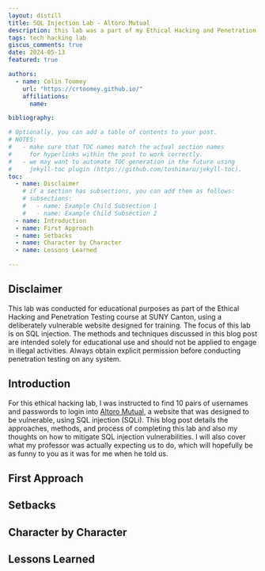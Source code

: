 ```yaml
---
layout: distill
title: SQL Injection Lab - Altoro Mutual
description: this lab was a part of my Ethical Hacking and Penetration Testing course at SUNY Canton
tags: tech hacking lab
giscus_comments: true
date: 2024-05-13
featured: true

authors:
  - name: Colin Toomey
    url: "https://crtoomey.github.io/"
    affiliations:
      name: 

bibliography:

# Optionally, you can add a table of contents to your post.
# NOTES:
#   - make sure that TOC names match the actual section names
#     for hyperlinks within the post to work correctly.
#   - we may want to automate TOC generation in the future using
#     jekyll-toc plugin (https://github.com/toshimaru/jekyll-toc).
toc:
  - name: Disclaimer
    # if a section has subsections, you can add them as follows:
    # subsections:
    #   - name: Example Child Subsection 1
    #   - name: Example Child Subsection 2
  - name: Introduction
  - name: First Approach
  - name: Setbacks
  - name: Character by Character
  - name: Lessons Learned

---
```


## Disclaimer

This lab was conducted for educational purposes as part of the Ethical Hacking and Penetration Testing course at SUNY Canton, using a deliberately vulnerable website designed for training. The focus of this lab is on SQL injection. The methods and techniques discussed in this blog post are intended solely for educational use and should not be applied to engage in illegal activities. Always obtain explicit permission before conducting penetration testing on any system.

## Introduction

For this ethical hacking lab, I was instructed to find 10 pairs of usernames and passwords to login into [Altoro Mutual](http://www.testfire.net/), a website that was designed to be vulnerable, using SQL injection (SQLi). This blog post details the approaches, methods, and process of completing this lab and also my thoughts on how to mitigate SQL injection vulnerabilities. I will also cover what my professor was actually expecting us to do, which will hopefully be as funny to you as it was for me when he told us. 

## First Approach


## Setbacks


## Character by Character


## Lessons Learned


